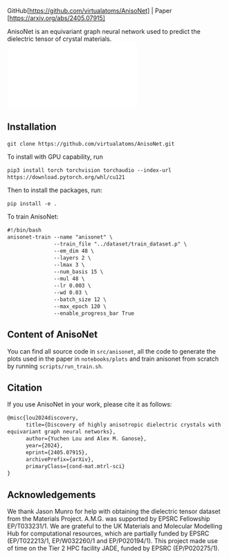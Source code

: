 GitHub[https://github.com/virtualatoms/AnisoNet] | Paper [https://arxiv.org/abs/2405.07915]

AnisoNet is an equivariant graph neural network used to predict the dielectric tensor of crystal materials.
![Figure 6](notebooks/plots/fig6.pdf "Training data vs new anisotropic discoveries")


## Installation
```
git clone https://github.com/virtualatoms/AnisoNet.git
```
To install with GPU capability, run
```
pip3 install torch torchvision torchaudio --index-url https://download.pytorch.org/whl/cu121
```
Then to install the packages, run:
```
pip install -e .
```
To train AnisoNet:
```
#!/bin/bash
anisonet-train --name "anisonet" \
               --train_file "../dataset/train_dataset.p" \
               --em_dim 48 \
               --layers 2 \
               --lmax 3 \
               --num_basis 15 \
               --mul 48 \
               --lr 0.003 \
               --wd 0.03 \
               --batch_size 12 \
               --max_epoch 120 \
               --enable_progress_bar True
```

## Content of AnisoNet
You can find all source code in `src/anisonet`, all the code to generate the plots used in the paper in `notebooks/plots` and train anisonet from scratch by running `scripts/run_train.sh`.

## Citation
If you use AnisoNet in your work, please cite it as follows:
```
@misc{lou2024discovery,
      title={Discovery of highly anisotropic dielectric crystals with equivariant graph neural networks},
      author={Yuchen Lou and Alex M. Ganose},
      year={2024},
      eprint={2405.07915},
      archivePrefix={arXiv},
      primaryClass={cond-mat.mtrl-sci}
}
```

## Acknowledgements
We thank Jason Munro for help with obtaining the dielectric tensor dataset from the Materials Project. A.M.G. was supported by EPSRC Fellowship EP/T033231/1. We are grateful to the UK Materials and Molecular Modelling Hub for computational resources, which are partially funded by EPSRC (EP/T022213/1, EP/W032260/1 and EP/P020194/1). This project made use of time on the Tier 2 HPC facility JADE, funded by EPSRC (EP/P020275/1).
